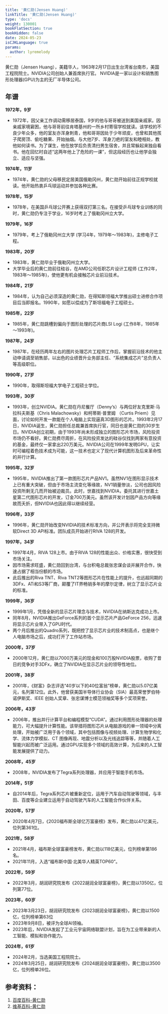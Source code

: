 ```yaml
---
title: '黄仁勋(Jensen Huang)'
linkTitle: '黄仁勋(Jensen Huang)'
type: 'docs'
weight: 130001
bookFlatSection: true
bookHidden: false
date: 2024-05-23
isCJKLanguage: true
params:
  author: lyremelody
---
```


黄仁勋（Jensen Huang），美籍华人，1963年2月17日出生台湾省台南市，美国工程院院士。NVIDIA公司创始人兼首席执行官。
NVIDIA是一家以设计和销售图形处理器(GPU)为主的无厂半导体公司。

## 年谱

**1972年，9岁**
* 1972年，因父亲工作调动需移居泰国，9岁的他与哥哥被送到美国亲戚家。因亲戚家境窘困，他与哥哥前往肯塔基州的一所乡村寄宿学校就读。该学校的不良少年众多，他的室友亦浑身刺青，他和哥哥因处于少年顽皮，也曾和其他孩子爬房顶、偷吃糖果、开始抽烟。与大他7岁、浑身刀疤的室友和睦相处，教他如何读书。为了谋生，他在放学后负责清扫男生宿舍，并且常躲起来独自看书。他在回忆时自述“这两年他上了危险的一课”，但这段经历也让他学会独立、适应与坚强。

**1974年，11岁**
* 1974年，黄仁勋的父母移民定居美国俄勒冈州，黄仁勋开始前往正规学校就读。他开始热衷乒乓球运动并参加各种比赛。

**1978年，15岁**
* 1978年，在美国乒乓球公开赛上获得双打第三名。在接受乒乓球专业训练的同时，黄仁勋仍专注于学业，16岁时考上了俄勒冈州立大学。

**1979年，16岁**
* 1979年，考上了俄勒冈州立大学 (学习4年，1979年～1983年)，主修电子工程。

**1983年，20岁**
* 1983年，黄仁勋毕业于俄勒冈州立大学。
* 大学毕业后的黄仁勋前往硅谷，在AMD公司任职芯片设计工程师 (工作2年，1983年～1985年)，使他更有机会接触芯片业前沿技术。

**1984年，21岁**
* 1984年，认为自己必须深造的黄仁勋，在得知斯坦福大学推出硕士进修合作项目后当即报名。1990年，如愿以偿成为了斯坦福电子工程硕士。

**1985年，22岁**
* 1985年，黄仁勋跳槽到偏向于图形处理的芯片商LSI Logi (工作8年，1985年～1993年)。

**1987年，24岁**
* 1987年，在经历两年左右的图片处理芯片工程师工作后，掌握前沿技术的他主动申请调至销售部，以出色的业绩晋升业务部主任、“系统集成芯片”总负责人等高级职位。

**1990年，27岁**
* 1990年，取得斯坦福大学电子工程硕士学位。

**1993年，30岁**
* 1993年，创立NVIDIA。黄仁勋在丹尼餐厅（Denny’s）与两位好友克里斯·马拉科夫斯基（Chris Malachowsky）和柯蒂斯·普里姆 （Curtis Priem）见面，讨论如何开发一款能在个人电脑上实现逼真3D图形的芯片。1993年2月17日，NVIDIA诞生，黄仁勋担任总裁兼首席执行官，同日也是黄仁勋的30岁生日。NVIDIA创立初期，由于1993年尚未形成独立的图形芯片市场，风险投资市场仍不看好。黄仁勋费尽周折，在风险投资发达的硅谷仅找到两家有意投资的基金，最终仅一家拿出220万美元。NVIDIA公司在1999年发明GPU，让实时可编程着色技术成为可能，这一技术也定义了现代计算机图形及后来革命性的并行计算。

**1995年，32岁**
* 1995年，NVIDIA推出了第一款图形芯片产品NV1。虽然NV1在图形显示技术上已有重大突破，但由于市场主流变化等缘故，NV1销量惨淡，公司也因风险投资所剩无几而开始被迫裁员。此时，世嘉找到NVIDIA，委托其进行世嘉土星第二代图形芯片的开发，订金700万美元。虽然该开发计划因产品方向等缘故而夭折，但NVIDIA也因此得以继续经营。

**1996年，33岁**
* 1996年，黄仁勋开始改变NVIDIA的技术标准方向，并公开表示将完全支持微软Direct 3D API标准。团队成员开始进行RIVA 128的开发。

**1997年，34岁**
* 1997年4月，RIVA 128上市。由于RIVA 128的性能出众、价格实惠，很快受到市场关注。
* 因市场需求旺盛，黄仁勋回到台湾，与台积电总裁张忠谋会谈并展开合作，快速占据了相当份额的市场。
* 此后推出的Riva TNT、Riva TNT2等图形芯片在性能上的提升，也远超同期的3DFx、ATi和S3等厂商，颠覆了IT界畅销多年的摩尔定律，树立了显示芯片业的标准。

**1999年，36岁**
* 1999年1月，凭借全新的显示芯片理念与技术，NVIDIA在纳斯达克成功上市。
* 同年8月，NVIDIA推出GeForce系列的首个显示芯片产品GeForce 256，迅速将显示芯片业带入了GPU时代。
* 两个月后推出的Quadro系列，既把控了显示芯片业的技术制高点，也是继个人电脑市场之后，成功打开了工作站市场。

**2000年，37岁**
* 2000年12月，黄仁勋以7000万美元的现金和100万股NVIDIA股票，收购了昔日的竞争对手3DFx，确立了NVIDIA在显示芯片业的领导性地位。

**2001年，38岁**
* 2001年，《财富》杂志评选“40岁以下的40位富翁”榜单，黄仁勋以5.07亿美元，名列第12位。此外，他曾获美国半导体行业协会（SIA）最高荣誉罗伯特·诺伊斯奖、IEEE 创始人奖章、张忠谋博士模范领袖奖等多个奖项荣誉。

**2006年，43岁**
* 2006年，推出并行计算平台和编程模型“CUDA”。通过利用图形处理器的处理能力，可大幅提升计算性能。该举措将图形芯片从电脑游戏的单一领域中分离处理，开始被广泛用于各个领域，其中包括图像与视频处理、计算生物学和化学、流体力学模拟、CT 图像再现、地震分析以及光线追踪等等，并随着人工智能兴起而被广泛运用。通过GPU实现多个领域的高效计算，为后来的人工智能发展提供了动力。

**2008年，45岁**
* 2008年，NVIDIA发布了Tegra系列处理器，并应用于智能手机市场。

**2014年，51岁**
* 自2014年后，Tegra系列芯片被重新定位，运用于汽车自动驾驶等领域，与丰田、百度等企业建立运用于自动驾驶汽车的人工智能合作伙伴关系。

**2020年，57岁**
* 2020年4月7日，《2020福布斯全球亿万富豪榜》发布，黄仁勋以47亿美元，位列第361位。

**2021年，58岁**
* 2021年4月，福布斯全球富豪榜发布，黄仁勋以118亿美元，位列榜单第186名。
* 2021年11月，入选“福布斯中国·北美华人精英TOP60”。

**2022年，59岁**
* 2022年3月，胡润研究院发布《2022胡润全球富豪榜》，黄仁勋以1350亿，位列第77位。

**2023年，60岁**
* 2023年3月23日，胡润研究院发布《2023胡润全球富豪榜》，黄仁勋以1500亿，位列榜单第63位
* 2023年9月8日，被评为全球AI领袖。
* 2023年后，NVIDIA发起了工业元宇宙网络联盟计划，旨在为工业带来新的人工智能、模拟和协作能力。

**2024年，61岁**
* 2024年2月，当选美国工程院院士。
* 2024年3月25日，胡润研究院发布《2024胡润全球富豪榜》，黄仁勋以3500亿，位列榜单26位。


## 参考资料：
1. [百度百科-黄仁勋](https://baike.baidu.com/item/%E9%BB%84%E4%BB%81%E5%8B%8B/6343558)
2. [维基百科-黄仁勋](https://zh.wikipedia.org/zh-hans/%E9%BB%83%E4%BB%81%E5%8B%B3)